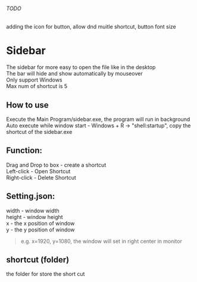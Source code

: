 ###### TODO  
adding the icon for button, allow dnd muitle shortcut, button font size  

# Sidebar
The sidebar for more easy to open the file like in the desktop  
The bar will hide and show automatically by mouseover  
Only support Windows  
Max num of shortcut is 5  

## How to use  
Execute the Main Program/sidebar.exe, the program will run in background  
Auto execute while window start - Windows + R -> "shell:startup", copy the shortcut of the sidebar.exe  

## Function:
Drag and Drop to box - create a shortcut  
Left-click - Open Shortcut  
Right-click - Delete Shortcut  

## Setting.json:
width - window width  
height - window height  
x - the x position of window  
y - the y position of window  
> e.g. x=1920, y=1080, the window will set in right center in monitor

## shortcut (folder)  
the folder for store the short cut
